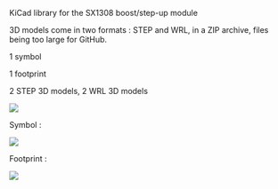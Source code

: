 KiCad library for the SX1308 boost/step-up module

3D models come in two formats : STEP and WRL, in a ZIP archive, files being too large for GitHub.

1 symbol

1 footprint

2 STEP 3D models, 2 WRL 3D models


![](https://raw.githubusercontent.com/yet-another-average-joe/KiCad-Chinese_Modules/main/DCDC_Stepup_SX1308/Images/YAAJ_DCDC_StepUp_SX1308.JPG)

Symbol :

![](https://raw.githubusercontent.com/yet-another-average-joe/KiCad-Chinese_Modules/main/DCDC_Stepup_SX1308/Images/YAAJ_DCDC_StepUp_SX1308_Symbol.png)

Footprint :

![](https://raw.githubusercontent.com/yet-another-average-joe/KiCad-Chinese_Modules/main/DCDC_Stepup_SX1308/Images/YAAJ_DCDC_StepUp_SX1308_Footprint.png)

